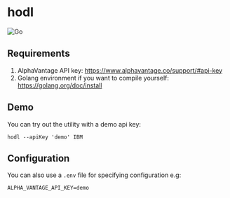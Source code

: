 # hodl

![Go](https://github.com/alexanderchiu/hodl/workflows/Go/badge.svg)

## Requirements

1. AlphaVantage API key: https://www.alphavantage.co/support/#api-key
2. Golang environment if you want to compile yourself: https://golang.org/doc/install

## Demo

You can try out the utility with a demo api key:

    hodl --apiKey 'demo' IBM

## Configuration

You can also use a `.env` file for specifying configuration e.g:

```
ALPHA_VANTAGE_API_KEY=demo
```
